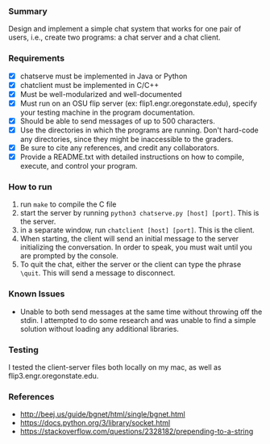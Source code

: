 ### Summary
Design and implement a simple chat system that works for one pair of users, i.e., create two programs: a chat server and a chat client.

### Requirements
- [x] chatserve must be implemented in Java or Python
- [x] chatclient must be implemented in C/C++
- [x] Must be well-modularized and well-documented
- [x] Must run on an OSU flip server (ex: flip1.engr.oregonstate.edu), specify your testing machine in the program documentation.
- [x] Should be able to send messages of up to 500 characters.
- [x] Use the directories in which the programs are running. Don't hard-code any directories, since they might be inaccessible to the graders.
- [x] Be sure to cite any references, and credit any collaborators.
- [x] Provide a README.txt with detailed instructions on how to compile, execute, and control your program.

### How to run
1. run `make` to compile the C file
2. start the server by running `python3 chatserve.py [host] [port]`. This is the server.
3. in a separate window, run `chatclient [host] [port]`. This is the client.
4. When starting, the client will send an initial message to the server initializing the conversation. In order to speak, you must wait until you are prompted by the console.
5. To quit the chat, either the server or the client can type the phrase `\quit`. This will send a message to disconnect.

### Known Issues
- Unable to both send messages at the same time without throwing off the stdin. I attempted to do some research and was unable to find a simple solution without loading any additional libraries.

### Testing
I tested the client-server files both locally on my mac, as well as flip3.engr.oregonstate.edu.

### References
- http://beej.us/guide/bgnet/html/single/bgnet.html
- https://docs.python.org/3/library/socket.html
- https://stackoverflow.com/questions/2328182/prepending-to-a-string

    
